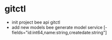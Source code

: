 # gitctl
- init project 
bee api gitctl
- add new models
bee generate model service  [-fields="id:int64,name:string,createdate:string"]
